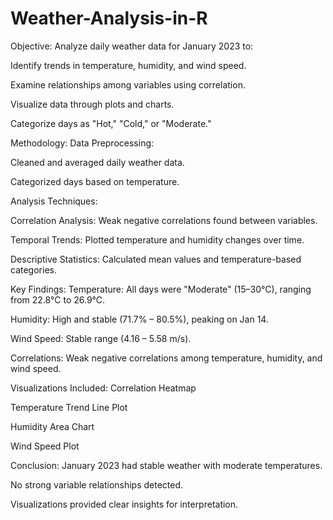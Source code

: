 # Weather-Analysis-in-R
Objective:
Analyze daily weather data for January 2023 to:

Identify trends in temperature, humidity, and wind speed.

Examine relationships among variables using correlation.

Visualize data through plots and charts.

Categorize days as "Hot," "Cold," or "Moderate."

Methodology:
Data Preprocessing:

Cleaned and averaged daily weather data.

Categorized days based on temperature.

Analysis Techniques:

Correlation Analysis: Weak negative correlations found between variables.

Temporal Trends: Plotted temperature and humidity changes over time.

Descriptive Statistics: Calculated mean values and temperature-based categories.

Key Findings:
Temperature: All days were "Moderate" (15–30°C), ranging from 22.8°C to 26.9°C.

Humidity: High and stable (71.7% – 80.5%), peaking on Jan 14.

Wind Speed: Stable range (4.16 – 5.58 m/s).

Correlations: Weak negative correlations among temperature, humidity, and wind speed.

Visualizations Included:
Correlation Heatmap

Temperature Trend Line Plot

Humidity Area Chart

Wind Speed Plot

Conclusion:
January 2023 had stable weather with moderate temperatures.

No strong variable relationships detected.

Visualizations provided clear insights for interpretation.

